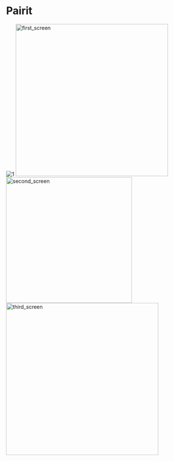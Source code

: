 # Pairit

![1](https://user-images.githubusercontent.com/53786637/212395548-bbdc019a-6678-4948-8727-737d36fdae50.png)
<img width="414" alt="first_screen" src="https://user-images.githubusercontent.com/53786637/212395708-f6253270-7c98-41bc-9207-8e492739ffb6.png">
<img width="342" alt="second_screen" src="https://user-images.githubusercontent.com/53786637/212395711-510684c0-e63a-4e18-b752-ceac5707d48a.png">
<img width="414" alt="third_screen" src="https://user-images.githubusercontent.com/53786637/212395713-5e5e61e4-3922-4f97-83c4-f91e4efcdefa.png">
